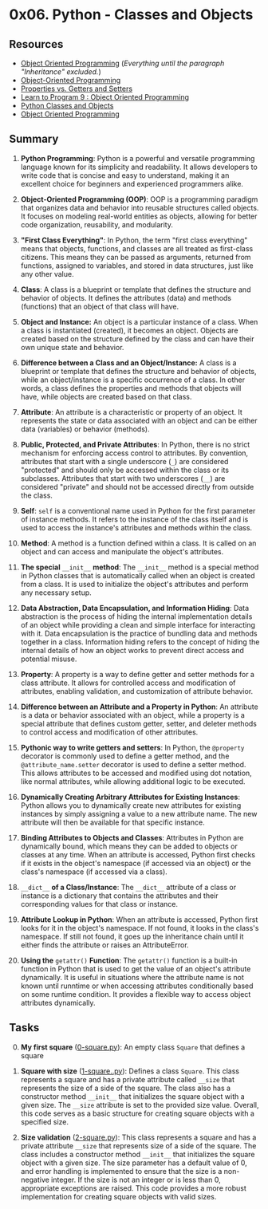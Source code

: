 # 0x06. Python - Classes and Objects
## Resources
* [Object Oriented Programming](https://python.swaroopch.com/oop.html) (_Everything until the paragraph "Inheritance" excluded._)
* [Object-Oriented Programming](https://python-course.eu/oop/object-oriented-programming.php)
* [Properties vs. Getters and Setters](https://python-course.eu/oop/properties-vs-getters-and-setters.php)
* [Learn to Program 9 : Object Oriented Programming](https://www.youtube.com/watch?v=1AGyBuVCTeE&)
* [Python Classes and Objects](https://www.youtube.com/watch?v=apACNr7DC_s)
* [Object Oriented Programming](https://www.youtube.com/watch?v=-DP1i2ZU9gk)
## Summary
1. **Python Programming**: Python is a powerful and versatile programming language known for its simplicity and readability. It allows developers to write code that is concise and easy to understand, making it an excellent choice for beginners and experienced programmers alike.

2. **Object-Oriented Programming (OOP)**: OOP is a programming paradigm that organizes data and behavior into reusable structures called objects. It focuses on modeling real-world entities as objects, allowing for better code organization, reusability, and modularity.

3. **"First Class Everything"**: In Python, the term "first class everything" means that objects, functions, and classes are all treated as first-class citizens. This means they can be passed as arguments, returned from functions, assigned to variables, and stored in data structures, just like any other value.

4. **Class**: A class is a blueprint or template that defines the structure and behavior of objects. It defines the attributes (data) and methods (functions) that an object of that class will have.

5. **Object and Instance:** An object is a particular instance of a class. When a class is instantiated (created), it becomes an object. Objects are created based on the structure defined by the class and can have their own unique state and behavior.

6. **Difference between a Class and an Object/Instance:** A class is a blueprint or template that defines the structure and behavior of objects, while an object/instance is a specific occurrence of a class. In other words, a class defines the properties and methods that objects will have, while objects are created based on that class.

7. **Attribute**: An attribute is a characteristic or property of an object. It represents the state or data associated with an object and can be either data (variables) or behavior (methods).

8. **Public, Protected, and Private Attributes**: In Python, there is no strict mechanism for enforcing access control to attributes. By convention, attributes that start with a single underscore (`_`) are considered "protected" and should only be accessed within the class or its subclasses. Attributes that start with two underscores (`__`) are considered "private" and should not be accessed directly from outside the class.

9. **Self**: `self` is a conventional name used in Python for the first parameter of instance methods. It refers to the instance of the class itself and is used to access the instance's attributes and methods within the class.

10. **Method**: A method is a function defined within a class. It is called on an object and can access and manipulate the object's attributes.

11. **The special** `__init__` **method**: The `__init__` method is a special method in Python classes that is automatically called when an object is created from a class. It is used to initialize the object's attributes and perform any necessary setup.

12. **Data Abstraction, Data Encapsulation, and Information Hiding**: Data abstraction is the process of hiding the internal implementation details of an object while providing a clean and simple interface for interacting with it. Data encapsulation is the practice of bundling data and methods together in a class. Information hiding refers to the concept of hiding the internal details of how an object works to prevent direct access and potential misuse.

13. **Property**: A property is a way to define getter and setter methods for a class attribute. It allows for controlled access and modification of attributes, enabling validation, and customization of attribute behavior.

14. **Difference between an Attribute and a Property in Python**: An attribute is a data or behavior associated with an object, while a property is a special attribute that defines custom getter, setter, and deleter methods to control access and modification of other attributes.

15. **Pythonic way to write getters and setters**: In Python, the `@property` decorator is commonly used to define a getter method, and the `@attribute_name.setter` decorator is used to define a setter method. This allows attributes to be accessed and modified using dot notation, like normal attributes, while allowing additional logic to be executed.

16. **Dynamically Creating Arbitrary Attributes for Existing Instances**: Python allows you to dynamically create new attributes for existing instances by simply assigning a value to a new attribute name. The new attribute will then be available for that specific instance.

17. **Binding Attributes to Objects and Classes**: Attributes in Python are dynamically bound, which means they can be added to objects or classes at any time. When an attribute is accessed, Python first checks if it exists in the object's namespace (if accessed via an object) or the class's namespace (if accessed via a class).

18. `__dict__` **of a Class/Instance**: The `__dict__` attribute of a class or instance is a dictionary that contains the attributes and their corresponding values for that class or instance.

19. **Attribute Lookup in Python**: When an attribute is accessed, Python first looks for it in the object's namespace. If not found, it looks in the class's namespace. If still not found, it goes up the inheritance chain until it either finds the attribute or raises an AttributeError.

20. **Using the** `getattr()` **Function**: The `getattr()` function is a built-in function in Python that is used to get the value of an object's attribute dynamically. It is useful in situations where the attribute name is not known until runntime or when accessing attributes conditionally based on some runtime condition. It provides a flexible way to access object attributes dynamically.

## Tasks
0. **My first square** ([0-square.py](https://github.com/Eyakenojnr/alx-higher_level_programming/blob/master/0x06-python-classes/0-square.py)): An empty class `Square` that defines a square

1. **Square with size** ([1-square..py](https://github.com/Eyakenojnr/alx-higher_level_programming/blob/master/0x06-python-classes/1-square.py)): Defines a class `Square`. This class represents a square and has a private attribute called `__size` that represents the size of a side of the square. The class also has a constructor method `__init__` that initializes the square object with a given size. The `__size` attribute is set to the provided size value.
Overall, this code serves as a basic structure for creating square objects with a specified size.

2. **Size validation** ([2-square.py](https://github.com/Eyakenojnr/alx-higher_level_programming/blob/master/0x06-python-classes/2-square.py)):
This class represents a square and has a private attribute `__size` that represents size of a side of the square. The class includes a constructor method `__init__` that initializes the square object with a given size. The size parameter has a default value of 0, and error handling is implemented to ensure that the size is a non-negative integer. If the size is not an integer or is less than 0, appropriate exceptions are raised.
This code provides a more robust implementation for creating square objects with valid sizes.
